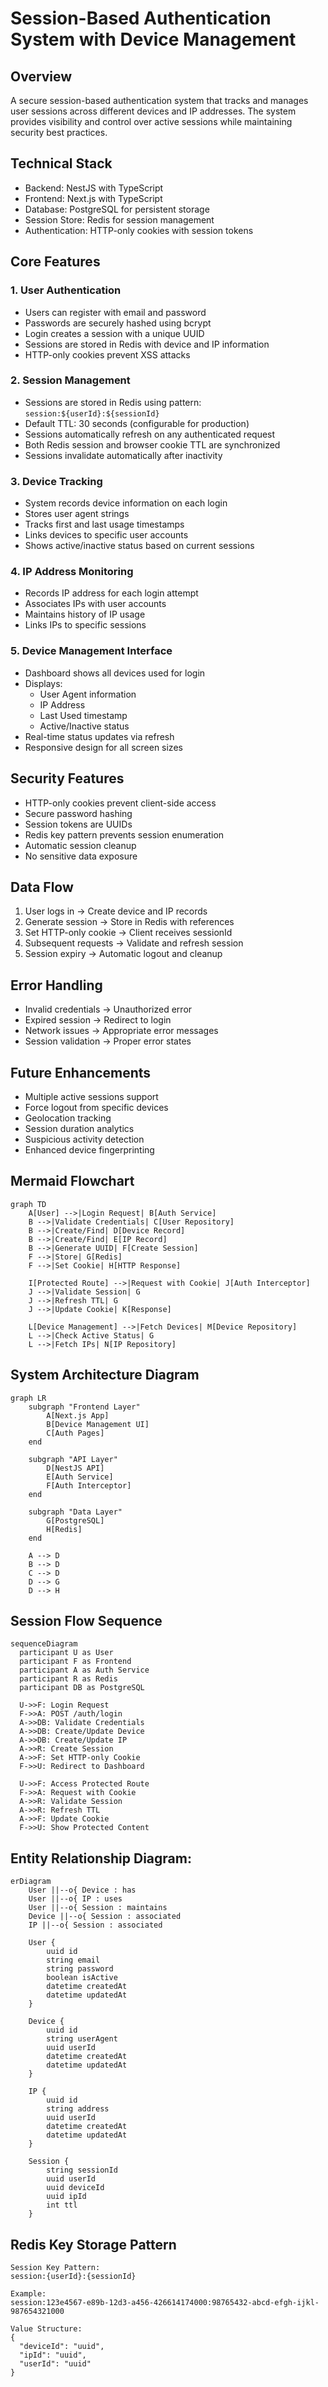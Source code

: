 # Session-Based Authentication System with Device Management

## Overview

A secure session-based authentication system that tracks and manages user sessions across different devices and IP addresses. The system provides visibility and control over active sessions while maintaining security best practices.

## Technical Stack

- Backend: NestJS with TypeScript
- Frontend: Next.js with TypeScript
- Database: PostgreSQL for persistent storage
- Session Store: Redis for session management
- Authentication: HTTP-only cookies with session tokens

## Core Features

### 1. User Authentication

- Users can register with email and password
- Passwords are securely hashed using bcrypt
- Login creates a session with a unique UUID
- Sessions are stored in Redis with device and IP information
- HTTP-only cookies prevent XSS attacks

### 2. Session Management

- Sessions are stored in Redis using pattern: `session:${userId}:${sessionId}`
- Default TTL: 30 seconds (configurable for production)
- Sessions automatically refresh on any authenticated request
- Both Redis session and browser cookie TTL are synchronized
- Sessions invalidate automatically after inactivity

### 3. Device Tracking

- System records device information on each login
- Stores user agent strings
- Tracks first and last usage timestamps
- Links devices to specific user accounts
- Shows active/inactive status based on current sessions

### 4. IP Address Monitoring

- Records IP address for each login attempt
- Associates IPs with user accounts
- Maintains history of IP usage
- Links IPs to specific sessions

### 5. Device Management Interface

- Dashboard shows all devices used for login
- Displays:
  - User Agent information
  - IP Address
  - Last Used timestamp
  - Active/Inactive status
- Real-time status updates via refresh
- Responsive design for all screen sizes

## Security Features

- HTTP-only cookies prevent client-side access
- Secure password hashing
- Session tokens are UUIDs
- Redis key pattern prevents session enumeration
- Automatic session cleanup
- No sensitive data exposure

## Data Flow

1. User logs in → Create device and IP records
2. Generate session → Store in Redis with references
3. Set HTTP-only cookie → Client receives sessionId
4. Subsequent requests → Validate and refresh session
5. Session expiry → Automatic logout and cleanup

## Error Handling

- Invalid credentials → Unauthorized error
- Expired session → Redirect to login
- Network issues → Appropriate error messages
- Session validation → Proper error states

## Future Enhancements

- Multiple active sessions support
- Force logout from specific devices
- Geolocation tracking
- Session duration analytics
- Suspicious activity detection
- Enhanced device fingerprinting


## Mermaid Flowchart
```mermaid
graph TD
    A[User] -->|Login Request| B[Auth Service]
    B -->|Validate Credentials| C[User Repository]
    B -->|Create/Find| D[Device Record]
    B -->|Create/Find| E[IP Record]
    B -->|Generate UUID| F[Create Session]
    F -->|Store| G[Redis]
    F -->|Set Cookie| H[HTTP Response]

    I[Protected Route] -->|Request with Cookie| J[Auth Interceptor]
    J -->|Validate Session| G
    J -->|Refresh TTL| G
    J -->|Update Cookie| K[Response]

    L[Device Management] -->|Fetch Devices| M[Device Repository]
    L -->|Check Active Status| G
    L -->|Fetch IPs| N[IP Repository]
```
## System Architecture Diagram
```mermaid
graph LR
    subgraph "Frontend Layer"
        A[Next.js App]
        B[Device Management UI]
        C[Auth Pages]
    end

    subgraph "API Layer"
        D[NestJS API]
        E[Auth Service]
        F[Auth Interceptor]
    end

    subgraph "Data Layer"
        G[PostgreSQL]
        H[Redis]
    end

    A --> D
    B --> D
    C --> D
    D --> G
    D --> H
  ```

  ## Session Flow Sequence

  ```mermaid
  sequenceDiagram
    participant U as User
    participant F as Frontend
    participant A as Auth Service
    participant R as Redis
    participant DB as PostgreSQL

    U->>F: Login Request
    F->>A: POST /auth/login
    A->>DB: Validate Credentials
    A->>DB: Create/Update Device
    A->>DB: Create/Update IP
    A->>R: Create Session
    A->>F: Set HTTP-only Cookie
    F->>U: Redirect to Dashboard

    U->>F: Access Protected Route
    F->>A: Request with Cookie
    A->>R: Validate Session
    A->>R: Refresh TTL
    A->>F: Update Cookie
    F->>U: Show Protected Content
```
## Entity Relationship Diagram:

```mermaid
erDiagram
    User ||--o{ Device : has
    User ||--o{ IP : uses
    User ||--o{ Session : maintains
    Device ||--o{ Session : associated
    IP ||--o{ Session : associated

    User {
        uuid id
        string email
        string password
        boolean isActive
        datetime createdAt
        datetime updatedAt
    }

    Device {
        uuid id
        string userAgent
        uuid userId
        datetime createdAt
        datetime updatedAt
    }

    IP {
        uuid id
        string address
        uuid userId
        datetime createdAt
        datetime updatedAt
    }

    Session {
        string sessionId
        uuid userId
        uuid deviceId
        uuid ipId
        int ttl
    }

```

## Redis Key Storage Pattern

```
Session Key Pattern:
session:{userId}:{sessionId}

Example:
session:123e4567-e89b-12d3-a456-426614174000:98765432-abcd-efgh-ijkl-987654321000

Value Structure:
{
  "deviceId": "uuid",
  "ipId": "uuid",
  "userId": "uuid"
}

```
